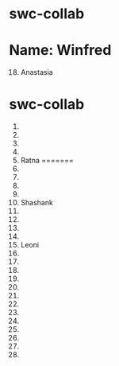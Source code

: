 
# swc-collab

Name: Winfred
=======
18. Anastasia
# swc-collab
1.
2.
3.
4.
5. Ratna
=======
1. 
2. 
3. 
4. 
4. Shashank
5. 
6. 
7.
8.
9. Leoni
10. 
9.
10.
11.
12.
13.
14.
15.
16.
17.
18.
19.
20.

